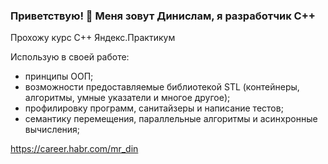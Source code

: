 ### Приветствую! 👋 Меня зовут Динислам, я разработчик C++
Прохожу курс С++ Яндекс.Практикум

Использую в своей работе:
- принципы ООП;
- возможности предоставляемые библиотекой STL (контейнеры, алгоритмы, умные указатели и многое другое);
- профилировку программ, санитайзеры и написание тестов;
- семантику перемещения, параллельные алгоритмы и асинхронные вычисления;

https://career.habr.com/mr_din
<!--
**mr-Din/mr-Din** is a ✨ _special_ ✨ repository because its `README.md` (this file) appears on your GitHub profile.

Here are some ideas to get you started:

- 🔭 I’m currently working on ...
- 🌱 I’m currently learning ...
- 👯 I’m looking to collaborate on ...
- 🤔 I’m looking for help with ...
- 💬 Ask me about ...
- 📫 How to reach me: ...
- 😄 Pronouns: ...
- ⚡ Fun fact: ...
-->

